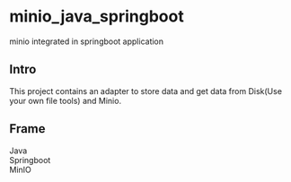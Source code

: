 # minio_java_springboot
minio integrated in springboot application

## Intro
This project contains an adapter to store data and get data
 from Disk(Use your own file tools) and Minio.
 
## Frame
Java  
Springboot  
MinIO  